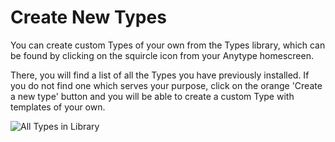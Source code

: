 # Create New Types

You can create custom Types of your own from the Types library, which can be found by clicking on the squircle icon from your Anytype homescreen.

There, you will find a list of all the Types you have previously installed. If you do not find one which serves your purpose, click on the orange 'Create a new type' button and you will be able to create a custom Type with templates of your own.

![All Types in Library](<../.gitbook/assets/CleanShot 2021-09-09 at 14.25.08 (1).gif>)
